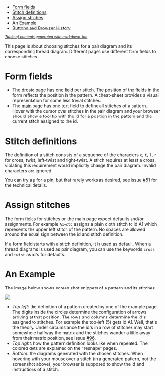 - [Form fields](Form-fields)
- [Stitch definitions](#stitch-definitions)
- [Assign stitches](#assign-stitches)
- [An Example](#an-example)
- [Buttons and Browser History](#buttons-and-browser-history)

<sub><i><a href='http://ecotrust-canada.github.io/markdown-toc/'>Table of contents generated with markdown-toc</a></i></sub>

This page is about choosing stitches for a pair diagram and its corresponding thread diagram.
Different pages use different form fields to choose stitches.

Form fields
===========

* The [droste] page has one field per stitch.
  The position of the fields in the form reflects the position in the pattern.
  A cheat-sheet provides a visual representation for some less trivial stitches.
* The [main] page has one text field to define all stitches of a pattern.
  Hover with the cursor over stitches in the pair diagram
  and your browser should show a tool tip with the id
  for a position in the pattern and the current stitch assigned to the id.


Stitch definitions
==================

The definition of a stitch consists of a sequence  of the characters
`c`, `t`, `l`, `r` for cross, twist, left-twist and right-twist. 
A stitch requires at least a cross, violating this requirement would implicitly change the pair diagram.
Invalid characters are ignored.

You can try a `p` for a pin, but that rarely works as desired,
see issue [#51] for the technical details.



Assign stitches
===============

The form fields for stitches on the main page expect defaults and/or assignments. For example `A1=ctc` assigns a plain cloth stitch to id A1 which represents the upper left stitch of the pattern.
No spaces are allowed around the equal sign between the id and stitch definition.

If a form field starts with a stitch definition, it is used as default.
When a thread diagrams is used as pair diagram, you can use the keywords `cross` and `twist` as id's for defaults.


An Example
==========

The image below shows screen shot snippets of a pattern and its stitches.

![](https://raw.githubusercontent.com/wiki/d-bl/GroundForge/images/stitch-ids.png)

* _Top left:_ the definition of a pattern created by one of the example page.
  The digits inside the circles determine the configuration of arrows arriving at that position. 
  The rows and columns determine the id's assigned to stitches.
  For example the top-left (5) gets id A1. Well, that's the theory.
  Under circumstance the id's in a row of stitches may start somewhere halfway the matrix
  and the stitches wander a little away from their matrix position,
  see issue [#96].
* _Top right:_ how the pattern definition looks like when repeated. The colored dots are explained on the "reshape" pages.
* _Bottom:_ the diagrams generated with the chosen stitches.
  When hovering with your mouse over a stitch (in a generated pattern, not the screenshot above), your browser is supposed to show the id and instructions of a stitch.

[droste]: https://d-bl.github.io/GroundForge/droste.html
[main]: https://d-bl.github.io/GroundForge/
[assemble]: https://github.com/d-bl/GroundForge/wiki/Reversed-engineering-of-patterns
[#51]: https://github.com/d-bl/GroundForge/issues/51
[#96]: https://github.com/d-bl/GroundForge/issues/96
